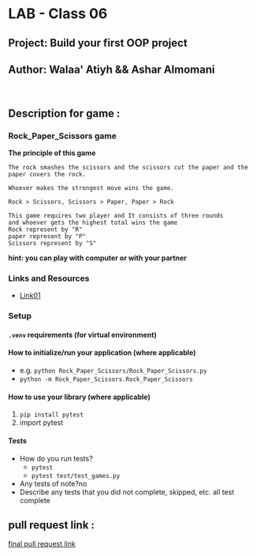 # LAB - Class 06

## Project: Build your first OOP project

## Author: Walaa' Atiyh && Ashar Almomani

<br>

## Description for game :

 ### Rock_Paper_Scissors game

**The principle of this game**


    The rock smashes the scissors and the scissors cut the paper and the paper covers the rock.

    Whoever makes the strongest move wins the game.

    Rock > Scissors, Scissors > Paper, Paper > Rock

    This game requires two player and It consists of three rounds
    and whoever gets the highest total wins the game
    Rock represent by "R"
    paper represent by "P"
    Scissors represent by "S"

**hint: you can play with computer or with your partner**


### Links and Resources

- [Link01]()

### Setup

#### `.venv` requirements (for virtual environment)


#### How to initialize/run your application (where applicable)

- e.g. `python Rock_Paper_Scissors/Rock_Paper_Scissors.py`
- `python -m Rock_Paper_Scissors.Rock_Paper_Scissors`

#### How to use your library (where applicable)
1. `pip install pytest`
2. import pytest

#### Tests

- How do you run tests?
  * `pytest`
  * `pytest test/test_games.py`
- Any tests of note?no
- Describe any tests that you did not complete, skipped, etc. all test complete


## pull request link :
[final pull request link](https://github.com/WalaaAshareGames/Rock_Paper_Scissors/pull/4)
